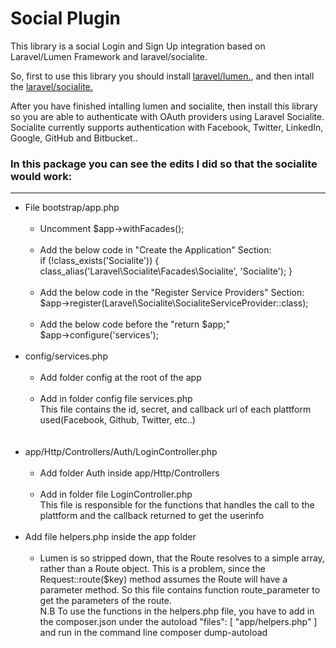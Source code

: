 <h1>Social Plugin</h1>
<p>
This library is a social Login and Sign Up integration based on Laravel/Lumen Framework and laravel/socialite.

So, first to use this library you should install <a href="https://lumen.laravel.com/docs/5.6">laravel/lumen.</a>, and then intall the <a href="https://laravel.com/docs/5.6/socialite">laravel/socialite.</a>

After you have finished intalling lumen and socialite, then install this library so you are able to authenticate with OAuth providers using Laravel Socialite. Socialite currently supports authentication with Facebook, Twitter, LinkedIn, Google, GitHub and Bitbucket..</p>


<h3>In this package you can see the edits I did so that the socialite would work:</h3>
<hr>
<ul>
	<li>File bootstrap/app.php
    	<ul>
        	<br>
        	<li>Uncomment $app->withFacades();</li>
            <br>
            <li>Add the below code in "Create the Application" Section:<br>if (!class_exists('Socialite')) {
         class_alias('Laravel\Socialite\Facades\Socialite', 'Socialite');
       }
            </li>
            <br>
            <li>Add the below code in the "Register Service Providers" Section:<br>
      $app->register(Laravel\Socialite\SocialiteServiceProvider::class);
      		</li>
            <br>
            <li>Add the below code before the "return $app;"<br>
      $app->configure('services');
      		</li>
       </ul>
     </li>
     <br>
     <li>config/services.php
    	<ul>
        	<br>
        	<li>Add folder config at the root of the app</li>
            <br>
            <li>Add in folder config file services.php<br>
            This file contains the id, secret, and callback url of each plattform used(Facebook, Github, Twitter, etc..)
            </li>
            <br>
       </ul>
     </li>
     <br>
     <li>app/Http/Controllers/Auth/LoginController.php 
    	<ul>
        	<br>
        	<li>Add folder Auth inside app/Http/Controllers</li>
            <br>
            <li>Add in folder file LoginController.php<br>
            This file is responsible for the functions that handles the call to the plattform and the callback returned to get the userinfo
            </li>
            <br>
       </ul>
     </li>
     <li>Add file helpers.php inside the app folder 
    	<ul>
        	<br>
        	<li>Lumen is so stripped down, that the Route resolves to a simple array, rather than a Route object.
This is a problem, since the Request::route($key) method assumes the Route will have a parameter method. So this file contains function route_parameter to get the parameters of the route.<br>N.B To use the functions in the helpers.php file, you have to add in the composer.json under the autoload "files": [
			"app/helpers.php"
		] and run in the command line composer dump-autoload</li>
            <br>
       </ul>
     </li>
</ul>
            
